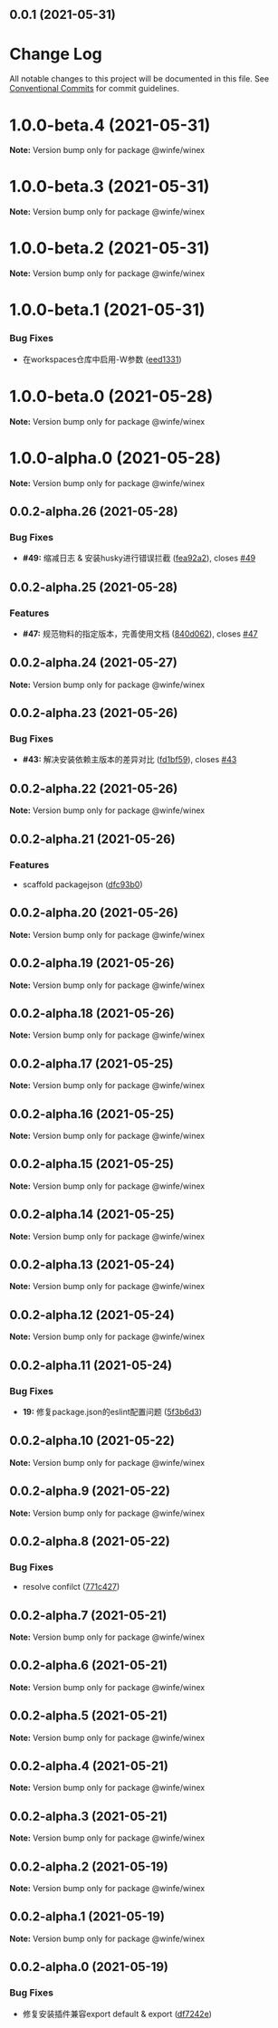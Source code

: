 ## 0.0.1 (2021-05-31)



# Change Log

All notable changes to this project will be documented in this file.
See [Conventional Commits](https://conventionalcommits.org) for commit guidelines.

# 1.0.0-beta.4 (2021-05-31)

**Note:** Version bump only for package @winfe/winex





# 1.0.0-beta.3 (2021-05-31)

**Note:** Version bump only for package @winfe/winex





# 1.0.0-beta.2 (2021-05-31)

**Note:** Version bump only for package @winfe/winex





# 1.0.0-beta.1 (2021-05-31)


### Bug Fixes

* 在workspaces仓库中启用-W参数 ([eed1331](https://github.com/cool-fe/winex-cli/commit/eed1331eabdfdb9f244ecda6ba046f2bac3dfc91))





# 1.0.0-beta.0 (2021-05-28)

**Note:** Version bump only for package @winfe/winex





# 1.0.0-alpha.0 (2021-05-28)

**Note:** Version bump only for package @winfe/winex





## 0.0.2-alpha.26 (2021-05-28)


### Bug Fixes

* **#49:** 缩减日志 & 安装husky进行错误拦截 ([fea92a2](https://github.com/cool-fe/winex-cli/commit/fea92a2c459118e246973f3df3ca7905bde4d979)), closes [#49](https://github.com/cool-fe/winex-cli/issues/49)





## 0.0.2-alpha.25 (2021-05-28)


### Features

* **#47:** 规范物料的指定版本，完善使用文档 ([840d062](https://github.com/cool-fe/winex-cli/commit/840d062877ed2f761dcf6df2a44d7ad5c2393a34)), closes [#47](https://github.com/cool-fe/winex-cli/issues/47)





## 0.0.2-alpha.24 (2021-05-27)

**Note:** Version bump only for package @winfe/winex





## 0.0.2-alpha.23 (2021-05-26)


### Bug Fixes

* **#43:** 解决安装依赖主版本的差异对比 ([fd1bf59](https://github.com/cool-fe/winex-cli/commit/fd1bf597c5a2564fe88b5ed35b553ff43450648a)), closes [#43](https://github.com/cool-fe/winex-cli/issues/43)





## 0.0.2-alpha.22 (2021-05-26)

**Note:** Version bump only for package @winfe/winex





## 0.0.2-alpha.21 (2021-05-26)


### Features

* scaffold packagejson ([dfc93b0](https://github.com/cool-fe/winex-cli/commit/dfc93b0e9e1981ac08772b28cdc595f621f62ad3))





## 0.0.2-alpha.20 (2021-05-26)

**Note:** Version bump only for package @winfe/winex





## 0.0.2-alpha.19 (2021-05-26)

**Note:** Version bump only for package @winfe/winex





## 0.0.2-alpha.18 (2021-05-26)

**Note:** Version bump only for package @winfe/winex





## 0.0.2-alpha.17 (2021-05-25)

**Note:** Version bump only for package @winfe/winex





## 0.0.2-alpha.16 (2021-05-25)

**Note:** Version bump only for package @winfe/winex





## 0.0.2-alpha.15 (2021-05-25)

**Note:** Version bump only for package @winfe/winex





## 0.0.2-alpha.14 (2021-05-25)

**Note:** Version bump only for package @winfe/winex





## 0.0.2-alpha.13 (2021-05-24)

**Note:** Version bump only for package @winfe/winex





## 0.0.2-alpha.12 (2021-05-24)

**Note:** Version bump only for package @winfe/winex





## 0.0.2-alpha.11 (2021-05-24)


### Bug Fixes

* **19:** 修复package.json的eslint配置问题 ([5f3b6d3](https://github.com/cool-fe/winex-cli/commit/5f3b6d3ff45e013f1c4ce3444038e976041e74ba))





## 0.0.2-alpha.10 (2021-05-22)

**Note:** Version bump only for package @winfe/winex





## 0.0.2-alpha.9 (2021-05-22)

**Note:** Version bump only for package @winfe/winex





## 0.0.2-alpha.8 (2021-05-22)


### Bug Fixes

* resolve confilct ([771c427](https://github.com/cool-fe/winex-cli/commit/771c4276224d03eb9474af2c10decfdf411f6a39))





## 0.0.2-alpha.7 (2021-05-21)

**Note:** Version bump only for package @winfe/winex





## 0.0.2-alpha.6 (2021-05-21)

**Note:** Version bump only for package @winfe/winex





## 0.0.2-alpha.5 (2021-05-21)

**Note:** Version bump only for package @winfe/winex





## 0.0.2-alpha.4 (2021-05-21)

**Note:** Version bump only for package @winfe/winex





## 0.0.2-alpha.3 (2021-05-21)

**Note:** Version bump only for package @winfe/winex





## 0.0.2-alpha.2 (2021-05-19)

**Note:** Version bump only for package @winfe/winex





## 0.0.2-alpha.1 (2021-05-19)

**Note:** Version bump only for package @winfe/winex





## 0.0.2-alpha.0 (2021-05-19)


### Bug Fixes

* 修复安装插件兼容export default & export ([df7242e](https://github.com/cool-fe/winex-cli/commit/df7242e8d7799cc383a4f9c9d5e86d1c00671208))

